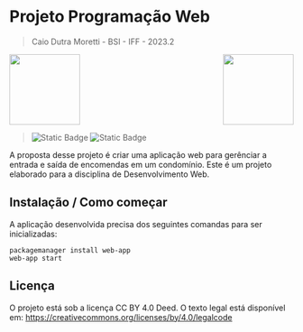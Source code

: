 # Projeto Programação Web
> Caio Dutra Moretti - BSI - IFF - 2023.2


<p align="left">
  <img src="https://user-images.githubusercontent.com/102165296/280130142-e467dc59-7f36-4c4f-9a4a-8d4d90e205f2.jpg" width = "125px" />

  <img align="right" src="https://user-images.githubusercontent.com/102165296/277831133-7c45fcf1-1667-40bb-8607-51462c9f8169.png" width = "125px" />
</p>


> ![Static Badge](https://img.shields.io/badge/Status-Em%20desenvolvimento-yellow) ![Static Badge](https://img.shields.io/badge/Framework-Spring-light_green)



A proposta desse projeto é criar uma aplicação web para gerênciar a entrada e saída de encomendas em um condomínio.
Este é um projeto elaborado para a disciplina de Desenvolvimento Web.

## Instalação / Como começar

A aplicação desenvolvida precisa dos seguintes comandas para ser inicializadas:

```shell
packagemanager install web-app
web-app start
```

## Licença

O projeto está sob a licença CC BY 4.0 Deed.
O texto legal está disponível em: https://creativecommons.org/licenses/by/4.0/legalcode
